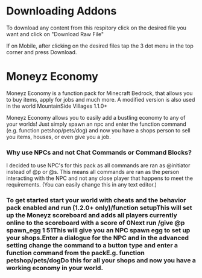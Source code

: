 # Downloading Addons
To download any content from this respitory click on the desired file you want and click on "Download Raw File"

If on Mobile, after clicking on the desired files tap the 3 dot menu in the top corner and press Download.

# Moneyz Economy
Moneyz Economy is a function pack for Minecraft Bedrock, that allows you to buy items, apply for jobs and much more. A modified version is also used in the world MountainSide Villages 1.1.0+

Moneyz Economy allows you to easily add a bustling economy to any of your worlds! Just simply spawn an npc and enter the function command (e.g. function petshop/pets/dog) and now you have a shops person to sell you items, houses, or even give you a job.

### Why use NPCs and not Chat Commands or Command Blocks?
I decided to use NPC's for this pack as all commands are ran as @initiator instead of @p or @s. This means all commands are ran as the person interacting with the NPC and not any close player that happens to meet the requirements. (You can easily change this in any text editor.)

### To get started start your world with cheats and the behavior pack enabled and run (1.2.0+ only)/function setupThis will set up the Moneyz scoreboard and adds all players currently online to the scoreboard with a score of 0Next run /give @p spawn_egg 1 51This will give you an NPC spawn egg to set up your shops.Enter a dialogue for the NPC and in the advanced setting change the command to a button type and enter a function command from the packE.g. function petshop/pets/dogDo this for all your shops and now you have a working economy in your world.

